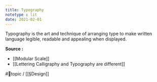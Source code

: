 ```yaml
---
title: Typography
notetype : lit
date: 2021-02-01
---
```


Typography is the art and technique of arranging type to make written language legible, readable and appealing when displayed. 

**Source :**
- [[Modular Scale]]
- [[Lettering Calligraphy and Typography are different]]

 #🌲topic / [[§Design]]